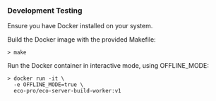 ### Development Testing

Ensure you have Docker installed on your system.

Build the Docker image with the provided Makefile:

    > make

Run the Docker container in interactive mode, using OFFLINE_MODE:

    > docker run -it \
      -e OFFLINE_MODE=true \
      eco-pro/eco-server-build-worker:v1
